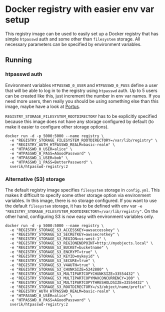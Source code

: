 # Docker registry with easier env var setup

This registry image can be used to easily set up a Docker registry that has simple `htpasswd` auth and some other than `filesystem` storage. All necessary parameters can be specified by environment variables.

## Running

### htpasswd auth

Environment variables `HTPASSWD_0_USER` and `HTPASSWD_0_PASS` define a user that will be able to log in to the registry using `htpasswd` auth. Up to 5 users can be created like this, just increment the number in env var names. If you need more users, then really you should be using something else than this image, maybe have a look at [Portus](http://port.us.org/).

`REGISTRY_STORAGE_FILESYSTEM_ROOTDIRECTORY` has to be explicitly specified because this image does not have any storage configured by default (to make it easier to configure other storage options).

```
docker run -d -p 5000:5000 --name registry \
  -e "REGISTRY_STORAGE_FILESYSTEM_ROOTDIRECTORY=/var/lib/registry" \
  -e "REGISTRY_AUTH_HTPASSWD_REALM=basic-realm" \
  -e "HTPASSWD_0_USER=alice" \
  -e "HTPASSWD_0_PASS=AGoodPassword" \
  -e "HTPASSWD_1_USER=bob" \
  -e "HTPASSWD_1_PASS=BetterPassword" \
  sverik/htpasswd-registry:2
```

### Alternative (S3) storage

The default registry image specifies `filesystem` storage in `config.yml`. This makes it difficult to specify some other storage option via environment variables. In this image, there is no storage configured. If you want to use the default `filesystem` storage, it has to be defined with env var `-e "REGISTRY_STORAGE_FILESYSTEM_ROOTDIRECTORY=/var/lib/registry"`. On the other hand, configuring S3 is now easy with environment variables only.

```
docker run -d -p 5000:5000 --name registry \
  -e "REGISTRY_STORAGE_S3_ACCESSKEY=awsaccesskey" \
  -e "REGISTRY_STORAGE_S3_SECRETKEY=awssecretkey" \
  -e "REGISTRY_STORAGE_S3_REGION=us-west-1" \
  -e "REGISTRY_STORAGE_S3_REGIONENDPOINT=http://myobjects.local" \
  -e "REGISTRY_STORAGE_S3_BUCKET=bucketname" \
  -e "REGISTRY_STORAGE_S3_ENCRYPT=true" \
  -e "REGISTRY_STORAGE_S3_KEYID=mykeyid" \
  -e "REGISTRY_STORAGE_S3_SECURE=true" \
  -e "REGISTRY_STORAGE_S3_V4AUTH=true" \
  -e "REGISTRY_STORAGE_S3_CHUNKSIZE=5242880" \
  -e "REGISTRY_STORAGE_S3_MULTIPARTCOPYCHUNKSIZE=33554432" \
  -e "REGISTRY_STORAGE_S3_MULTIPARTCOPYMAXCONCURRENCY=100" \
  -e "REGISTRY_STORAGE_S3_MULTIPARTCOPYTHRESHOLDSIZE=33554432" \
  -e "REGISTRY_STORAGE_S3_ROOTDIRECTORY=/s3/object/name/prefix" \
  -e "REGISTRY_AUTH_HTPASSWD_REALM=basic-realm" \
  -e "HTPASSWD_0_USER=alice" \
  -e "HTPASSWD_0_PASS=AGoodPassword" \
  sverik/htpasswd-registry:2
```
